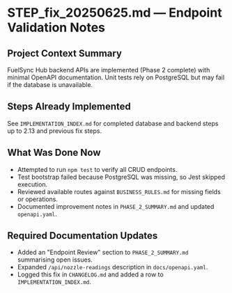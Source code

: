 # STEP_fix_20250625.md — Endpoint Validation Notes

## Project Context Summary
FuelSync Hub backend APIs are implemented (Phase 2 complete) with minimal OpenAPI documentation.
Unit tests rely on PostgreSQL but may fail if the database is unavailable.

## Steps Already Implemented
See `IMPLEMENTATION_INDEX.md` for completed database and backend steps up to 2.13 and previous fix steps.

## What Was Done Now
- Attempted to run `npm test` to verify all CRUD endpoints.
- Test bootstrap failed because PostgreSQL was missing, so Jest skipped execution.
- Reviewed available routes against `BUSINESS_RULES.md` for missing fields or operations.
- Documented improvement notes in `PHASE_2_SUMMARY.md` and updated `openapi.yaml`.

## Required Documentation Updates
- Added an "Endpoint Review" section to `PHASE_2_SUMMARY.md` summarising open issues.
- Expanded `/api/nozzle-readings` description in `docs/openapi.yaml`.
- Logged this fix in `CHANGELOG.md` and added a row to `IMPLEMENTATION_INDEX.md`.
